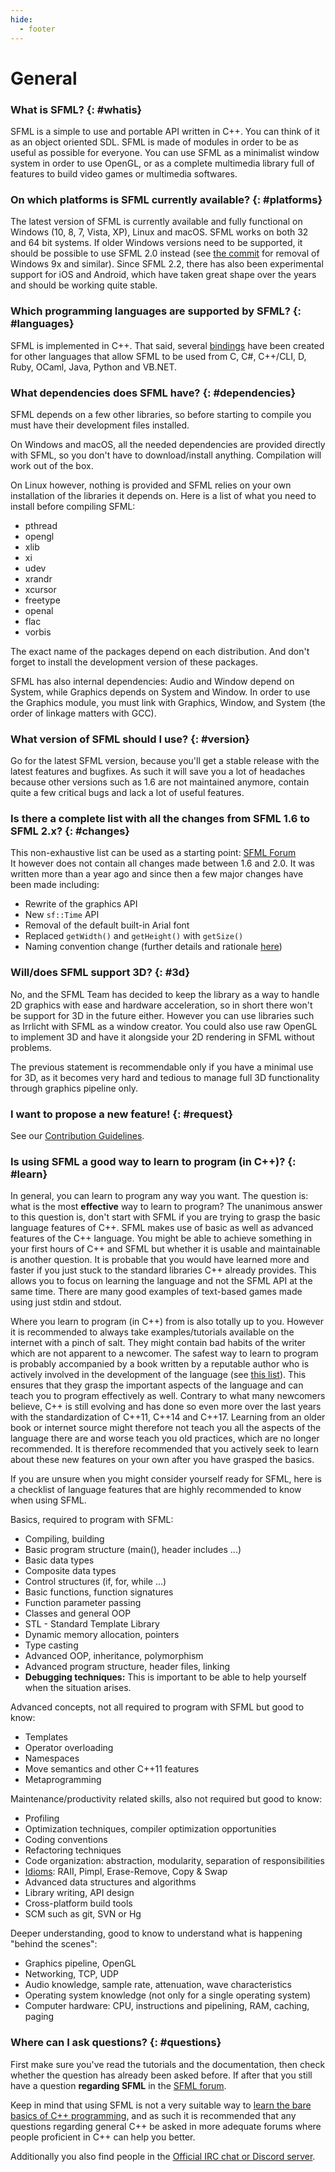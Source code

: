 ```yaml
---
hide:
  - footer
---
```


# General

### What is SFML? {: #whatis}

SFML is a simple to use and portable API written in C++. You can think of it as an object oriented SDL. SFML is made of modules in order to be as useful as possible for everyone. You can use SFML as a minimalist window system in order to use OpenGL, or as a complete multimedia library full of features to build video games or multimedia softwares.

### On which platforms is SFML currently available? {: #platforms}

The latest version of SFML is currently available and fully functional on Windows (10, 8, 7, Vista, XP), Linux and macOS. SFML works on both 32 and 64 bit systems. If older Windows versions need to be supported, it should be possible to use SFML 2.0 instead (see [the commit](https://github.com/SFML/SFML/commit/cd68d662043c2305990d1b6b559b0138bd77af14) for removal of Windows 9x and similar). Since SFML 2.2, there has also been experimental support for iOS and Android, which have taken great shape over the years and should be working quite stable.

### Which programming languages are supported by SFML? {: #languages}

SFML is implemented in C++. That said, several [bindings](https://www.sfml-dev.org/download/bindings.php) have been created for other languages that allow SFML to be used from C, C#, C++/CLI, D, Ruby, OCaml, Java, Python and VB.NET.

### What dependencies does SFML have? {: #dependencies}

SFML depends on a few other libraries, so before starting to compile you must have their development files installed.

On Windows and macOS, all the needed dependencies are provided directly with SFML, so you don't have to download/install anything. Compilation will work out of the box.

On Linux however, nothing is provided and SFML relies on your own installation of the libraries it depends on. Here is a list of what you need to install before compiling SFML:

- pthread
- opengl
- xlib
- xi
- udev
- xrandr
- xcursor
- freetype
- openal
- flac
- vorbis

The exact name of the packages depend on each distribution. And don't forget to install the development version of these packages.

SFML has also internal dependencies: Audio and Window depend on System, while Graphics depends on System and Window. In order to use the Graphics module, you must link with Graphics, Window, and System (the order of linkage matters with GCC).

### What version of SFML should I use? {: #version}

Go for the latest SFML version, because you'll get a stable release with the latest features and bugfixes. As such it will save you a lot of headaches because other versions such as 1.6 are not maintained anymore, contain quite a few critical bugs and lack a lot of useful features.

### Is there a complete list with all the changes from SFML 1.6 to SFML 2.x? {: #changes}

This non-exhaustive list can be used as a starting point: [SFML Forum](https://en.sfml-dev.org/forums/index.php?topic=5343.0)  
It however does not contain all changes made between 1.6 and 2.0. It was written more than a year ago and since then a few major changes have been made including:

- Rewrite of the graphics API
- New `sf::Time` API
- Removal of the default built-in Arial font
- Replaced `getWidth()` and `getHeight()` with `getSize()`
- Naming convention change (further details and rationale [here](https://en.sfml-dev.org/forums/index.php?topic=6709.0))

### Will/does SFML support 3D? {: #3d}

No, and the SFML Team has decided to keep the library as a way to handle 2D graphics with ease and hardware acceleration, so in short there won't be support for 3D in the future either. However you can use libraries such as Irrlicht with SFML as a window creator. You could also use raw OpenGL to implement 3D and have it alongside your 2D rendering in SFML without problems.

The previous statement is recommendable only if you have a minimal use for 3D, as it becomes very hard and tedious to manage full 3D functionality through graphics pipeline only.

### I want to propose a new feature! {: #request}

See our [Contribution Guidelines](https://www.sfml-dev.org/contribute.php#requesting-features).

### Is using SFML a good way to learn to program (in C++)? {: #learn}

In general, you can learn to program any way you want. The question is: what is the most **effective** way to learn to program? The unanimous answer to this question is, don't start with SFML if you are trying to grasp the basic language features of C++. SFML makes use of basic as well as advanced features of the C++ language. You might be able to achieve something in your first hours of C++ and SFML but whether it is usable and maintainable is another question. It is probable that you would have learned more and faster if you just stuck to the standard libraries C++ already provides. This allows you to focus on learning the language and not the SFML API at the same time. There are many good examples of text-based games made using just stdin and stdout.

Where you learn to program (in C++) from is also totally up to you. However it is recommended to always take examples/tutorials available on the internet with a pinch of salt. They might contain bad habits of the writer which are not apparent to a newcomer. The safest way to learn to program is probably accompanied by a book written by a reputable author who is actively involved in the development of the language (see [this list](https://stackoverflow.com/questions/388242/the-definitive-c-book-guide-and-list)). This ensures that they grasp the important aspects of the language and can teach you to program effectively as well. Contrary to what many newcomers believe, C++ is still evolving and has done so even more over the last years with the standardization of C++11, C++14 and C++17. Learning from an older book or internet source might therefore not teach you all the aspects of the language there are and worse teach you old practices, which are no longer recommended. It is therefore recommended that you actively seek to learn about these new features on your own after you have grasped the basics.

If you are unsure when you might consider yourself ready for SFML, here is a checklist of language features that are highly recommended to know when using SFML.

Basics, required to program with SFML:

- Compiling, building
- Basic program structure (main(), header includes ...)
- Basic data types
- Composite data types
- Control structures (if, for, while ...)
- Basic functions, function signatures
- Function parameter passing
- Classes and general OOP
- STL - Standard Template Library
- Dynamic memory allocation, pointers
- Type casting
- Advanced OOP, inheritance, polymorphism
- Advanced program structure, header files, linking
- **Debugging techniques:** This is important to be able to help yourself when the situation arises.

Advanced concepts, not all required to program with SFML but good to know:

- Templates
- Operator overloading
- Namespaces
- Move semantics and other C++11 features
- Metaprogramming

Maintenance/productivity related skills, also not required but good to know:

- Profiling
- Optimization techniques, compiler optimization opportunities
- Coding conventions
- Refactoring techniques
- Code organization: abstraction, modularity, separation of responsibilities
- [Idioms](https://en.wikibooks.org/wiki/More_C%2B%2B_Idioms): RAII, Pimpl, Erase-Remove, Copy & Swap
- Advanced data structures and algorithms
- Library writing, API design
- Cross-platform build tools
- SCM such as git, SVN or Hg

Deeper understanding, good to know to understand what is happening "behind the scenes":

- Graphics pipeline, OpenGL
- Networking, TCP, UDP
- Audio knowledge, sample rate, attenuation, wave characteristics
- Operating system knowledge (not only for a single operating system)
- Computer hardware: CPU, instructions and pipelining, RAM, caching, paging

### Where can I ask questions? {: #questions}

First make sure you've read the tutorials and the documentation, then check whether the question has already been asked before. If after that you still have a question **regarding SFML** in the [SFML forum](https://en.sfml-dev.org/forums/).

Keep in mind that using SFML is not a very suitable way to [learn the bare basics of C++ programming](#learn), and as such it is recommended that any questions regarding general C++ be asked in more adequate forums where people proficient in C++ can help you better.

Additionally you also find people in the [Official IRC chat or Discord server](https://www.sfml-dev.org/community.php).